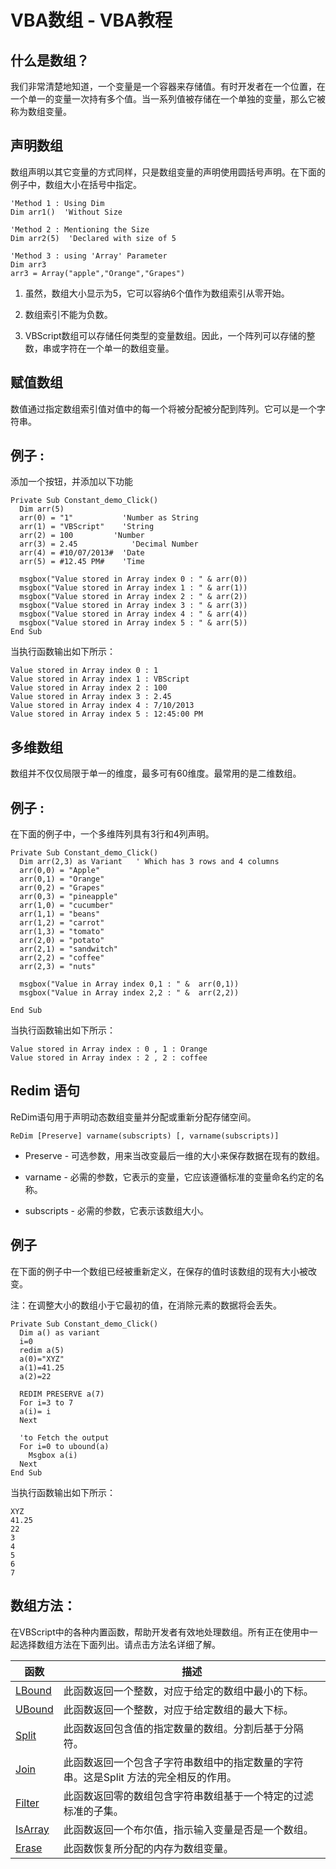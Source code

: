 # VBA数组 - VBA教程

## 什么是数组？

我们非常清楚地知道，一个变量是一个容器来存储值。有时开发者在一个位置，在一个单一的变量一次持有多个值。当一系列值被存储在一个单独的变量，那么它被称为数组变量。

## 声明数组

数组声明以其它变量的方式同样，只是数组变量的声明使用圆括号声明。在下面的例子中，数组大小在括号中指定。

```
'Method 1 : Using Dim
Dim arr1()	'Without Size

'Method 2 : Mentioning the Size
Dim arr2(5)  'Declared with size of 5

'Method 3 : using 'Array' Parameter
Dim arr3
arr3 = Array("apple","Orange","Grapes")

```

1.  虽然，数组大小显示为5，它可以容纳6个值作为数组索引从零开始。

2.  数组索引不能为负数。

3.  VBScript数组可以存储任何类型的变量数组。因此，一个阵列可以存储的整数，串或字符在一个单一的数组变量。

## 赋值数组

数值通过指定数组索引值对值中的每一个将被分配被分配到阵列。它可以是一个字符串。

## 例子 :

添加一个按钮，并添加以下功能

```
Private Sub Constant_demo_Click()
  Dim arr(5)
  arr(0) = "1"           'Number as String
  arr(1) = "VBScript"    'String
  arr(2) = 100 		   'Number
  arr(3) = 2.45 		   'Decimal Number
  arr(4) = #10/07/2013#  'Date
  arr(5) = #12.45 PM#    'Time

  msgbox("Value stored in Array index 0 : " & arr(0))
  msgbox("Value stored in Array index 1 : " & arr(1))
  msgbox("Value stored in Array index 2 : " & arr(2))
  msgbox("Value stored in Array index 3 : " & arr(3))
  msgbox("Value stored in Array index 4 : " & arr(4))
  msgbox("Value stored in Array index 5 : " & arr(5))
End Sub

```

当执行函数输出如下所示：

```
Value stored in Array index 0 : 1
Value stored in Array index 1 : VBScript
Value stored in Array index 2 : 100
Value stored in Array index 3 : 2.45
Value stored in Array index 4 : 7/10/2013
Value stored in Array index 5 : 12:45:00 PM

```

## 多维数组

数组并不仅仅局限于单一的维度，最多可有60维度。最常用的是二维数组。

## 例子 :

在下面的例子中，一个多维阵列具有3行和4列声明。

```
Private Sub Constant_demo_Click()
  Dim arr(2,3) as Variant	' Which has 3 rows and 4 columns
  arr(0,0) = "Apple" 
  arr(0,1) = "Orange"
  arr(0,2) = "Grapes"           
  arr(0,3) = "pineapple" 
  arr(1,0) = "cucumber"           
  arr(1,1) = "beans"           
  arr(1,2) = "carrot"           
  arr(1,3) = "tomato"           
  arr(2,0) = "potato"             
  arr(2,1) = "sandwitch"            
  arr(2,2) = "coffee"             
  arr(2,3) = "nuts"            

  msgbox("Value in Array index 0,1 : " &  arr(0,1))
  msgbox("Value in Array index 2,2 : " &  arr(2,2))

End Sub

```

当执行函数输出如下所示：

```
Value stored in Array index : 0 , 1 : Orange
Value stored in Array index : 2 , 2 : coffee

```

## Redim 语句

ReDim语句用于声明动态数组变量并分配或重新分配存储空间。

```
ReDim [Preserve] varname(subscripts) [, varname(subscripts)]

```

*   Preserve - 可选参数，用来当改变最后一维的大小来保存数据在现有的数组。

*   varname - 必需的参数，它表示的变量，它应该遵循标准的变量命名约定的名称。

*   subscripts - 必需的参数，它表示该数组大小。

## 例子

在下面的例子中一个数组已经被重新定义，在保存的值时该数组的现有大小被改变。

注：在调整大小的数组小于它最初的值，在消除元素的数据将会丢失。

```
Private Sub Constant_demo_Click()
  Dim a() as variant
  i=0
  redim a(5)
  a(0)="XYZ"
  a(1)=41.25
  a(2)=22

  REDIM PRESERVE a(7)
  For i=3 to 7
  a(i)= i
  Next

  'to Fetch the output
  For i=0 to ubound(a)
    Msgbox a(i)
  Next
End Sub

```

当执行函数输出如下所示：

```
XYZ
41.25
22
3
4
5
6
7

```

## 数组方法：

在VBScript中的各种内置函数，帮助开发者有效地处理数组。所有正在使用中一起选择数组方法在下面列出。请点击方法名详细了解。

| 函数 | 描述 |
| --- | --- |
| [LBound](http://www.yiibai.com/vba/vba_lbound_function.html) | 此函数返回一个整数，对应于给定的数组中最小的下标。 |
| [UBound](http://www.yiibai.com/vba/vba_ubound_function.html) | 此函数返回一个整数，对应于给定数组的最大下标。 |
| [Split](http://www.yiibai.com/vba/vba_split_function.html) | 此函数返回包含值的指定数量的数组。分割后基于分隔符。 |
| [Join](http://www.yiibai.com/vba/vba_join_function.html) | 此函数返回一个包含子字符串数组中的指定数量的字符串。这是Split 方法的完全相反的作用。 |
| [Filter](http://www.yiibai.com/vba/vba_filter_function.html) | 此函数返回零的数组包含字符串数组基于一个特定的过滤标准的子集。 |
| [IsArray](http://www.yiibai.com/vba/vba_isarray_function.html) | 此函数返回一个布尔值，指示输入变量是否是一个数组。 |
| [Erase](http://www.yiibai.com/vba/vba_erase_function.html) | 此函数恢复所分配的内存为数组变量。 |

